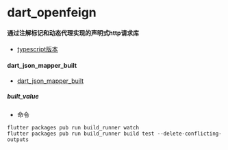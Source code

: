 # dart_openfeign

#### 通过注解标记和动态代理实现的声明式http请求库
- [typescript版本](https://github.com/fengwuxp/fengwuxp-typescript-spring/tree/master/feign)

#### dart_json_mapper_built
- [dart_json_mapper_built](https://pub.dev/packages/dart_json_mapper_built)

##### built_value
- 命令
```
flutter packages pub run build_runner watch
flutter packages pub run build_runner build test --delete-conflicting-outputs


```
